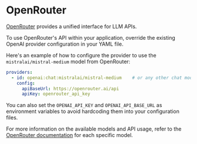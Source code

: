 # OpenRouter

[OpenRouter](https://openrouter.ai/) provides a unified interface for LLM APIs.

To use OpenRouter's API within your application, override the existing OpenAI provider configuration in your YAML file.

Here's an example of how to configure the provider to use the `mistralai/mistral-medium` model from OpenRouter:

```yaml
providers:
  - id: openai:chat:mistralai/mistral-medium    # or any other chat model
    config:
      apiBaseUrl: https://openrouter.ai/api
      apiKey: openrouter_api_key
```

You can also set the `OPENAI_API_KEY` and `OPENAI_API_BASE_URL` as environment variables to avoid hardcoding them into your configuration files.

For more information on the available models and API usage, refer to the [OpenRouter documentation](https://openrouter.ai/models/mistralai/mistral-medium?tab=api) for each specific model.
